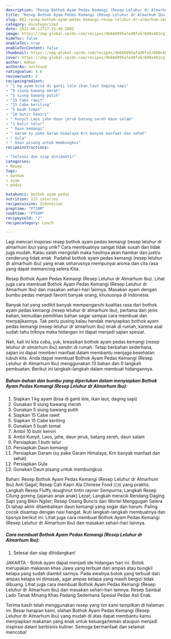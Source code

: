 ```yaml
---
description: "Resep Bothok Ayam Pedas Kemangi (Resep Leluhur dr Almarhum Ibu) yang Lezat Sekali"
title: "Resep Bothok Ayam Pedas Kemangi (Resep Leluhur dr Almarhum Ibu) yang Lezat Sekali"
slug: 882-resep-bothok-ayam-pedas-kemangi-resep-leluhur-dr-almarhum-ibu-yang-lezat-sekali
category: Uncategorized
date: 2022-06-11T17:31:40.289Z
image: https://img-global.cpcdn.com/recipes/4b666095afad0fa5/680x482cq70/bothok-ayam-pedas-kemangi-resep-leluhur-dr-almarhum-ibu-foto-resep-utama.jpg
hideToc: false
enableToc: true
enableTocContent: false
thumbnail: https://img-global.cpcdn.com/recipes/4b666095afad0fa5/680x482cq70/bothok-ayam-pedas-kemangi-resep-leluhur-dr-almarhum-ibu-foto-resep-utama.jpg
cover: https://img-global.cpcdn.com/recipes/4b666095afad0fa5/680x482cq70/bothok-ayam-pedas-kemangi-resep-leluhur-dr-almarhum-ibu-foto-resep-utama.jpg
author: Admin
authorAv: notfound
ratingvalue: 4.6
reviewcount: 9
recipeingredient:
- "1 kg ayam bisa di ganti lele ikan laut daging sapi"
- "8 siung bawang merah"
- "5 siung bawang putih"
- "15 Cabe rawit"
- "15 Cabe keriting"
- "5 buah tomat"
- "10 butir kemiri"
- " Kunyit Laos jahe daun jeruk batang sereh daun salam"
- "1 butir telur"
- " Daun kemangi"
- " Garam sy pake Garam Himalaya Krn banyak manfaat dan sehat"
- " Gula"
- " Daun pisang untuk membungkus"
recipeinstructions:

- "Selesai dan siap dinikmati!"
categories:
- Resep
tags:
- bothok
- ayam
- pedas

katakunci: bothok ayam pedas 
nutrition: 115 calories
recipecuisine: Indonesian
preptime: "PT10M"
cooktime: "PT58M"
recipeyield: "2"
recipecategory: Lunch

---
```





Lagi mencari inspirasi resep bothok ayam pedas kemangi (resep leluhur dr almarhum ibu) yang unik? Cara membuatnya sangat tidak susah dan tidak juga mudah. Kalau salah mengolah maka hasilnya akan hambar dan justru cenderung tidak enak. Padahal bothok ayam pedas kemangi (resep leluhur dr almarhum ibu) yang enak seharusnya mempunyai aroma dan cita rasa yang dapat memancing selera Kita.





Resep Bothok Ayam Pedas Kemangi (Resep Leluhur dr Almarhum Ibu). Lihat juga cara membuat Bothok Ayam Pedas Kemangi (Resep Leluhur dr Almarhum Ibu) dan masakan sehari-hari lainnya. Masakan ayam dengan bumbu pedas menjadi favorit banyak orang, khususnya di Indonesia.

Banyak hal yang sedikit banyak mempengaruhi kualitas rasa dari bothok ayam pedas kemangi (resep leluhur dr almarhum ibu), pertama dari jenis bahan, kemudian pemilihan bahan segar sampai cara membuat dan menyajikannya. Tak perlu pusing kalau hendak menyiapkan bothok ayam pedas kemangi (resep leluhur dr almarhum ibu) enak di rumah, karena asal sudah tahu triknya maka hidangan ini dapat menjadi sajian spesial.






Nah, kali ini kita coba, yuk, kreasikan bothok ayam pedas kemangi (resep leluhur dr almarhum ibu) sendiri di rumah. Tetap berbahan sederhana, sajian ini dapat memberi manfaat dalam membantu menjaga kesehatan tubuh kita. Anda dapat membuat Bothok Ayam Pedas Kemangi (Resep Leluhur dr Almarhum Ibu) menggunakan 13 bahan dan 0 langkah pembuatan. Berikut ini langkah-langkah dalam membuat hidangannya.

<!--inarticleads1-->

##### Bahan-bahan dan bumbu yang diperlukan dalam menyiapkan Bothok Ayam Pedas Kemangi (Resep Leluhur dr Almarhum Ibu):

1. Siapkan 1 kg ayam (bisa di ganti lele, ikan laut, daging sapi)
1. Gunakan 8 siung bawang merah
1. Gunakan 5 siung bawang putih
1. Siapkan 15 Cabe rawit
1. Siapkan 15 Cabe keriting
1. Gunakan 5 buah tomat
1. Ambil 10 butir kemiri
1. Ambil  Kunyit, Laos, jahe, daun jeruk, batang sereh, daun salam
1. Persiapkan 1 butir telur
1. Persiapkan  Daun kemangi
1. Persiapkan  Garam (sy pake Garam Himalaya, Krn banyak manfaat dan sehat)
1. Persiapkan  Gula
1. Gunakan  Daun pisang untuk membungkus


Bahan: Resep Bothok Ayam Pedas Kemangi (Resep Leluhur dr Almarhum Ibu) Anti Gagal; Resep Cah Kapri Ala Chinese Food 🇨🇳 yang praktis; Langkah Resep Fluffy doughnut tintin rayner Sempurna; Langkah Resep Cilung goreng (jajanan anak anak) Lezat; Langkah meracik Rendang Daging Sapi yang Bikin Ngiler; Resep Oseng Buncis dan Wortel Menggugah Selera Di tahap akhir ditambahkan daun kemangi yang segar dan harum. Paling cocok disantap dengan nasi hangat. Ikuti langkah-langkah membuatnya dan tipsnya berikut ini. Lihat juga cara membuat Bothok Ayam Pedas Kemangi (Resep Leluhur dr Almarhum Ibu) dan masakan sehari-hari lainnya. 

<!--inarticleads2-->

##### Cara membuat Bothok Ayam Pedas Kemangi (Resep Leluhur dr Almarhum Ibu):


1. Selesai dan siap dihidangkan!

JAKARTA - Botok ayam dapat menjadi ide hidangan hari ini. Botok merupakan makanan khas Jawa yang terbuat dari ampas atau bungkil kelapa yang sudah diambil sarinya. Pada awalnya botok yang terbuat dari ampas kelapa ini dimasak, agar ampas kelapa yang masih bergizi tidak dibuang. Lihat juga cara membuat Bothok Ayam Pedas Kemangi (Resep Leluhur dr Almarhum Ibu) dan masakan sehari-hari lainnya. Resep Sambal Lado Tanak Minang Khas Padang Sederhana Spesial Pedas Asli Enak. 

Terima kasih telah menggunakan resep yang tim kami tampilkan di halaman ini. Besar harapan kami, olahan Bothok Ayam Pedas Kemangi (Resep Leluhur dr Almarhum Ibu) yang mudah di atas dapat membantu kamu menyiapkan makanan yang enak untuk keluarga/teman ataupun menjadi inspirasi dalam berbisnis kuliner. Semoga bermanfaat dan selamat mencoba!
